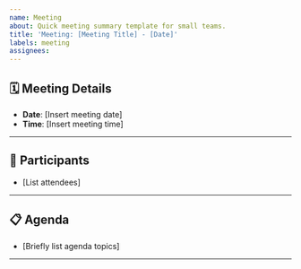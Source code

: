 ```yaml
---
name: Meeting
about: Quick meeting summary template for small teams.
title: 'Meeting: [Meeting Title] - [Date]'
labels: meeting
assignees:
---
```


## 🗓️ **Meeting Details**

- **Date**: [Insert meeting date]
- **Time**: [Insert meeting time]

---

## 👥 **Participants**

- [List attendees]

---

## 📋 **Agenda**

- [Briefly list agenda topics]

---
